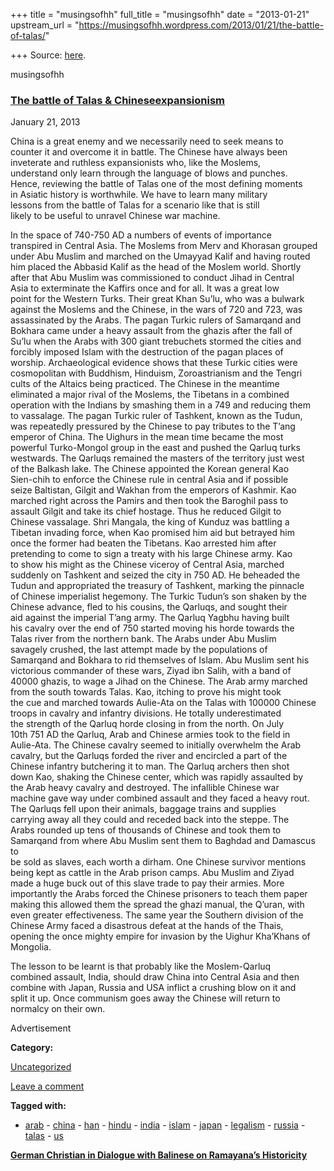+++
title = "musingsofhh"
full_title = "musingsofhh"
date = "2013-01-21"
upstream_url = "https://musingsofhh.wordpress.com/2013/01/21/the-battle-of-talas/"

+++
Source: [here](https://musingsofhh.wordpress.com/2013/01/21/the-battle-of-talas/).


musingsofhh


### [The battle of Talas & Chineseexpansionism](https://musingsofhh.wordpress.com/2013/01/21/the-battle-of-talas/)

January 21, 2013

China is a great enemy and we necessarily need to seek means to  
counter it and overcome it in battle. The Chinese have always been  
inveterate and ruthless expansionists who, like the Moslems,  
understand only learn through the language of blows and punches.  
Hence, reviewing the battle of Talas one of the most defining moments  
in Asiatic history is worthwhile. We have to learn many military  
lessons from the battle of Talas for a scenario like that is still  
likely to be useful to unravel Chinese war machine.

In the space of 740-750 AD a numbers of events of importance  
transpired in Central Asia. The Moslems from Merv and Khorasan grouped  
under Abu Muslim and marched on the Umayyad Kalif and having routed  
him placed the Abbasid Kalif as the head of the Moslem world. Shortly  
after that Abu Muslim was commissioned to conduct Jihad in Central  
Asia to exterminate the Kaffirs once and for all. It was a great low  
point for the Western Turks. Their great Khan Su’lu, who was a bulwark  
against the Moslems and the Chinese, in the wars of 720 and 723, was  
assassinated by the Arabs. The pagan Turkic rulers of Samarqand and  
Bokhara came under a heavy assault from the ghazis after the fall of  
Su’lu when the Arabs with 300 giant trebuchets stormed the cities and  
forcibly imposed Islam with the destruction of the pagan places of  
worship. Archaeological evidence shows that these Turkic cities were  
cosmopolitan with Buddhism, Hinduism, Zoroastrianism and the Tengri  
cults of the Altaics being practiced. The Chinese in the meantime  
eliminated a major rival of the Moslems, the Tibetans in a combined  
operation with the Indians by smashing them in a 749 and reducing them  
to vassalage. The pagan Turkic ruler of Tashkent, known as the Tudun,  
was repeatedly pressured by the Chinese to pay tributes to the T’ang  
emperor of China. The Uighurs in the mean time became the most  
powerful Turko-Mongol group in the east and pushed the Qarluq turks  
westwards. The Qarluqs remained the masters of the territory just west  
of the Balkash lake. The Chinese appointed the Korean general Kao  
Sien-chih to enforce the Chinese rule in central Asia and if possible  
seize Baltistan, Gilgit and Wakhan from the emperors of Kashmir. Kao  
marched right across the Pamirs and then took the Baroghil pass to  
assault Gilgit and take its chief hostage. Thus he reduced Gilgit to  
Chinese vassalage. Shri Mangala, the king of Kunduz was battling a  
Tibetan invading force, when Kao promised him aid but betrayed him  
once the former had beaten the Tibetans. Kao arrested him after  
pretending to come to sign a treaty with his large Chinese army. Kao  
to show his might as the Chinese viceroy of Central Asia, marched  
suddenly on Tashkent and seized the city in 750 AD. He beheaded the  
Tudun and appropriated the treasury of Tashkent, marking the pinnacle  
of Chinese imperialist hegemony. The Turkic Tudun’s son shaken by the  
Chinese advance, fled to his cousins, the Qarluqs, and sought their  
aid against the imperial T’ang army. The Qarluq Yagbhu having built  
his cavalry over the end of 750 started moving his horde towards the  
Talas river from the northern bank. The Arabs under Abu Muslim  
savagely crushed, the last attempt made by the populations of  
Samarqand and Bokhara to rid themselves of Islam. Abu Muslim sent his  
victorious commander of these wars, Ziyad ibn Salih, with a band of  
40000 ghazis, to wage a Jihad on the Chinese. The Arab army marched  
from the south towards Talas. Kao, itching to prove his might took  
the cue and marched towards Aulie-Ata on the Talas with 100000 Chinese  
troops in cavalry and infantry divisions. He totally underestimated  
the strength of the Qarluq horde closing in from the north. On July  
10th 751 AD the Qarluq, Arab and Chinese armies took to the field in  
Aulie-Ata. The Chinese cavalry seemed to initially overwhelm the Arab  
cavalry, but the Qarluqs forded the river and encircled a part of the  
Chinese infantry butchering it to man. The Qarluq archers then shot  
down Kao, shaking the Chinese center, which was rapidly assaulted by  
the Arab heavy cavalry and destroyed. The infallible Chinese war  
machine gave way under combined assault and they faced a heavy rout.  
The Qarluqs fell upon their animals, baggage trains and supplies  
carrying away all they could and receded back into the steppe. The  
Arabs rounded up tens of thousands of Chinese and took them to  
Samarqand from where Abu Muslim sent them to Baghdad and Damascus to  
be sold as slaves, each worth a dirham. One Chinese survivor mentions  
being kept as cattle in the Arab prison camps. Abu Muslim and Ziyad  
made a huge buck out of this slave trade to pay their armies. More  
importantly the Arabs forced the Chinese prisoners to teach them paper  
making this allowed them the spread the ghazi manual, the Q’uran, with  
even greater effectiveness. The same year the Southern division of the  
Chinese Army faced a disastrous defeat at the hands of the Thais,  
opening the once mighty empire for invasion by the Uighur Kha’Khans of  
Mongolia.

The lesson to be learnt is that probably like the Moslem-Qarluq  
combined assault, India, should draw China into Central Asia and then  
combine with Japan, Russia and USA inflict a crushing blow on it and  
split it up. Once communism goes away the Chinese will return to  
normalcy on their own.

Advertisement

**Category:**

[Uncategorized](https://musingsofhh.wordpress.com/category/uncategorized/)

[Leave a comment](https://musingsofhh.wordpress.com/2013/01/21/the-battle-of-talas/#respond)

**Tagged with:**

- [arab](https://musingsofhh.wordpress.com/tag/arab/) - [china](https://musingsofhh.wordpress.com/tag/china/) - [han](https://musingsofhh.wordpress.com/tag/han/) - [hindu](https://musingsofhh.wordpress.com/tag/hindu/) - [india](https://musingsofhh.wordpress.com/tag/india/) - [islam](https://musingsofhh.wordpress.com/tag/islam/) - [japan](https://musingsofhh.wordpress.com/tag/japan/) - [legalism](https://musingsofhh.wordpress.com/tag/legalism/) - [russia](https://musingsofhh.wordpress.com/tag/russia/) - [talas](https://musingsofhh.wordpress.com/tag/talas/) - [us](https://musingsofhh.wordpress.com/tag/us/)

**[German Christian in Dialogue with Balinese on Ramayana’s Historicity](https://musingsofhh.wordpress.com/2012/09/23/german-christian-in-dialogue-with-balinese-on-ramayanas-historicity/)**
